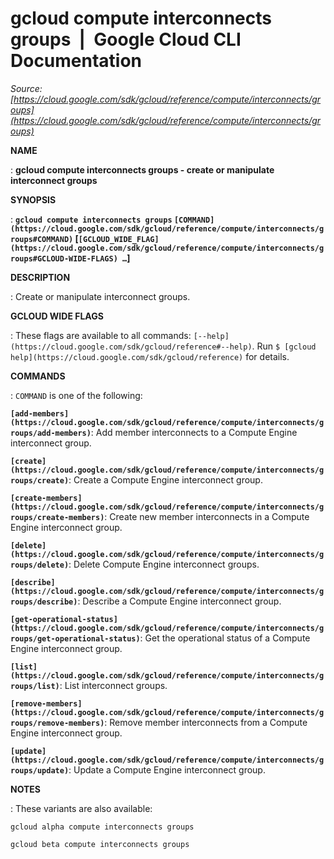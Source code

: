 # gcloud compute interconnects groups  |  Google Cloud CLI Documentation

*Source: [https://cloud.google.com/sdk/gcloud/reference/compute/interconnects/groups](https://cloud.google.com/sdk/gcloud/reference/compute/interconnects/groups)*

**NAME**

: **gcloud compute interconnects groups - create or manipulate interconnect groups**

**SYNOPSIS**

: **`gcloud compute interconnects groups` `[COMMAND](https://cloud.google.com/sdk/gcloud/reference/compute/interconnects/groups#COMMAND)` [`[GCLOUD_WIDE_FLAG](https://cloud.google.com/sdk/gcloud/reference/compute/interconnects/groups#GCLOUD-WIDE-FLAGS) …`]**

**DESCRIPTION**

: Create or manipulate interconnect groups.

**GCLOUD WIDE FLAGS**

: These flags are available to all commands: `[--help](https://cloud.google.com/sdk/gcloud/reference#--help)`.
Run `$ [gcloud help](https://cloud.google.com/sdk/gcloud/reference)` for details.

**COMMANDS**

: ``COMMAND`` is one of the following:

**`[add-members](https://cloud.google.com/sdk/gcloud/reference/compute/interconnects/groups/add-members)`**:
Add member interconnects to a Compute Engine interconnect group.

**`[create](https://cloud.google.com/sdk/gcloud/reference/compute/interconnects/groups/create)`**:
Create a Compute Engine interconnect group.

**`[create-members](https://cloud.google.com/sdk/gcloud/reference/compute/interconnects/groups/create-members)`**:
Create new member interconnects in a Compute Engine interconnect group.

**`[delete](https://cloud.google.com/sdk/gcloud/reference/compute/interconnects/groups/delete)`**:
Delete Compute Engine interconnect groups.

**`[describe](https://cloud.google.com/sdk/gcloud/reference/compute/interconnects/groups/describe)`**:
Describe a Compute Engine interconnect group.

**`[get-operational-status](https://cloud.google.com/sdk/gcloud/reference/compute/interconnects/groups/get-operational-status)`**:
Get the operational status of a Compute Engine interconnect group.

**`[list](https://cloud.google.com/sdk/gcloud/reference/compute/interconnects/groups/list)`**:
List interconnect groups.

**`[remove-members](https://cloud.google.com/sdk/gcloud/reference/compute/interconnects/groups/remove-members)`**:
Remove member interconnects from a Compute Engine interconnect group.

**`[update](https://cloud.google.com/sdk/gcloud/reference/compute/interconnects/groups/update)`**:
Update a Compute Engine interconnect group.

**NOTES**

: These variants are also available:

```
gcloud alpha compute interconnects groups
```

```
gcloud beta compute interconnects groups
```